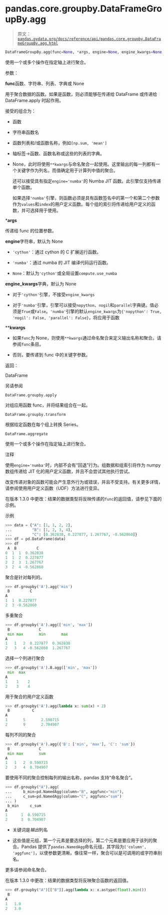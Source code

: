 # pandas.core.groupby.DataFrameGroupBy.agg

> 原文：[`pandas.pydata.org/docs/reference/api/pandas.core.groupby.DataFrameGroupBy.agg.html`](https://pandas.pydata.org/docs/reference/api/pandas.core.groupby.DataFrameGroupBy.agg.html)

```py
DataFrameGroupBy.agg(func=None, *args, engine=None, engine_kwargs=None, **kwargs)
```

使用一个或多个操作在指定轴上进行聚合。

参数：

**func**函数、字符串、列表、字典或 None

用于聚合数据的函数。如果是函数，则必须能够在传递给 DataFrame 或传递给 DataFrame.apply 时起作用。

接受的组合为：

+   函数

+   字符串函数名

+   函数列表和/或函数名称，例如`[np.sum, 'mean']`

+   轴标签->函数、函数名称或这些的列表的字典。

+   None，此时将使用`**kwargs`与命名聚合一起使用。这里输出的每一列都有一个关键字作为列名，而值确定用于计算列中值的聚合。

    还可以接受具有指定`engine='numba'`的 Numba JIT 函数。此引擎仅支持传递单个函数。

    如果选择`'numba'`引擎，则函数必须是具有函数签名中的第一个和第二个参数作为`values`和`index`的用户定义函数。每个组的索引将传递给用户定义的函数，并可选择用于使用。

***args**

传递给 func 的位置参数。

**engine**字符串，默认为 None

+   `'cython'`：通过 cython 的 C 扩展运行函数。

+   `'numba'`：通过 numba 的 JIT 编译代码运行函数。

+   `None`：默认为`'cython'`或全局设置`compute.use_numba`

**engine_kwargs**字典，默认为 None

+   对于`'cython'`引擎，不接受`engine_kwargs`

+   对于`'numba'`引擎，引擎可以接受`nopython`、`nogil`和`parallel`字典键。值必须是`True`或`False`。`'numba'`引擎的默认`engine_kwargs`为`{'nopython': True, 'nogil': False, 'parallel': False}`，将应用于函数

****kwargs**

+   如果`func`为 None，则使用`**kwargs`通过命名聚合来定义输出名称和聚合。请参阅`func`条目。

+   否则，要传递到 func 中的关键字参数。

返回：

DataFrame

另请参阅

`DataFrame.groupby.apply`

对组应用函数 func，并将结果组合在一起。

`DataFrame.groupby.transform`

根据给定函数在每个组上转换 Series。

`DataFrame.aggregate`

使用一个或多个操作在指定轴上进行聚合。

注释

使用`engine='numba'`时，内部不会有“回退”行为。组数据和组索引将作为 numpy 数组传递给 JIT 化的用户定义函数，并且不会尝试其他执行尝试。

改变传递对象的函数可能会产生意外行为或错误，并且不受支持。有关更多详情，请参阅使用用户定义函数（UDF）方法进行变异。

在版本 1.3.0 中更改：结果的数据类型将反映传递的`func`的返回值，请参见下面的示例。

示例

```py
>>> data = {"A": [1, 1, 2, 2],
...         "B": [1, 2, 3, 4],
...         "C": [0.362838, 0.227877, 1.267767, -0.562860]}
>>> df = pd.DataFrame(data)
>>> df
 A  B         C
0  1  1  0.362838
1  1  2  0.227877
2  2  3  1.267767
3  2  4 -0.562860 
```

聚合是针对每列的。

```py
>>> df.groupby('A').agg('min')
 B         C
A
1  1  0.227877
2  3 -0.562860 
```

多重聚合

```py
>>> df.groupby('A').agg(['min', 'max'])
 B             C
 min max       min       max
A
1   1   2  0.227877  0.362838
2   3   4 -0.562860  1.267767 
```

选择一个列进行聚合

```py
>>> df.groupby('A').B.agg(['min', 'max'])
 min  max
A
1    1    2
2    3    4 
```

用于聚合的用户定义函数

```py
>>> df.groupby('A').agg(lambda x: sum(x) + 2)
 B          C
A
1       5       2.590715
2       9       2.704907 
```

每列不同的聚合

```py
>>> df.groupby('A').agg({'B': ['min', 'max'], 'C': 'sum'})
 B             C
 min max       sum
A
1   1   2  0.590715
2   3   4  0.704907 
```

要使用不同的聚合控制每列的输出名称，pandas 支持“命名聚合”。

```py
>>> df.groupby("A").agg(
...     b_min=pd.NamedAgg(column="B", aggfunc="min"),
...     c_sum=pd.NamedAgg(column="C", aggfunc="sum")
... )
 b_min     c_sum
A
1      1  0.590715
2      3  0.704907 
```

+   关键词是*输出*列名

+   这些值是元组，第一个元素是要选择的列，第二个元素是要应用于该列的聚合。Pandas 提供了`pandas.NamedAgg`命名元组，其字段为`['column', 'aggfunc']`，以使参数更清晰。像往常一样，聚合可以是可调用的或字符串别名。

更多请参阅命名聚合。

在版本 1.3.0 中更改：结果的数据类型将反映聚合函数的返回值。

```py
>>> df.groupby("A")[["B"]].agg(lambda x: x.astype(float).min())
 B
A
1   1.0
2   3.0 
```
